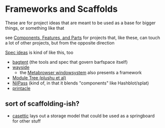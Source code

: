 # Frameworks and Scaffolds

These are for project ideas that are meant to be used as a base for bigger things, or something like that

see [Components, Features, and Parts](cc2836d4-ad3f-4f0a-8974-981f8cc69b36.md) for projects that, like these, can touch a lot of other projects, but from the opposite direction

[Spec ideas](623663c5-9130-48ca-a3a7-1a37e88d307a.md) is kind of like this, too

- [bagtent](ba00b8cb-9d05-4aef-bd50-0990f82dd723.md) (the tools and spec that govern barfspace itself)
- [wayside](21af29aa-0dfe-4145-877f-7eb51e38f53e.md)
  - the [Metabrowser windowsystem](20768279-9c6d-4476-90d8-9dd15f3aa4d3.md) also presents a framework
- [Module Tree (plushu et al)](10cfcf6f-df6f-4f83-9f17-6a43a43c15e6.md)
- [NilPass](7e171d29-590d-4636-9c2e-80cdaef10e92.md) (kind of, in that it blends "components" like Hashblot/splat)
- [printacle](d984a489-8c56-4665-a106-d6b4909319c8.md)

## sort of scaffolding-ish?

- [casettic](4abecfee-9100-45f3-9566-4d5234924dd2.md) lays out a storage model that could be used as a springboard for other stuff
